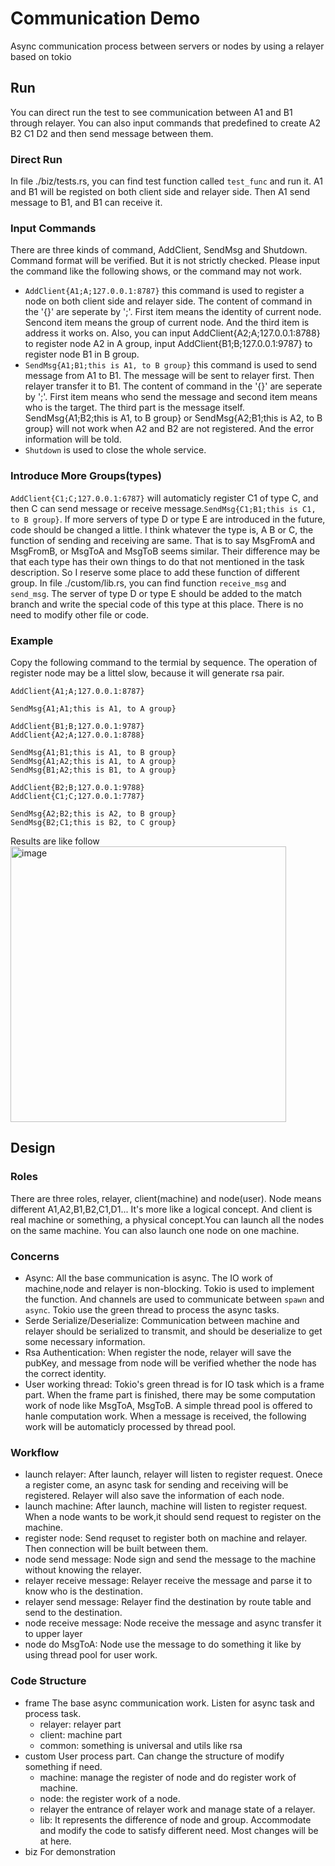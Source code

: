 # Communication Demo

Async communication process between servers or nodes by using a relayer based on tokio

## Run

You can direct run the test to see communication between A1 and B1 through relayer.
You can also input commands that predefined to create A2 B2 C1 D2 and then send message between them.

### Direct Run
In file ./biz/tests.rs, you can find test function called `test_func` and run it.
A1 and B1 will be registed on both client side and relayer side. Then A1 send message to B1, and B1 can receive it.

### Input Commands
There are three kinds of command, AddClient, SendMsg and Shutdown. Command format will be verified. 
But it is not strictly checked. Please input the command like the following shows, or the command may not work.

- `AddClient{A1;A;127.0.0.1:8787}` this command is used to register a node on both client side and relayer side.
The content of command in the '{}' are seperate by ';'. First item means the identity of current node. Sencond item
means the group of current node. And the third item is address it works on. 
Also, you can input AddClient{A2;A;127.0.0.1:8788} to register node A2 in A group, input AddClient{B1;B;127.0.0.1:9787} to
register node B1 in B group.
- `SendMsg{A1;B1;this is A1, to B group}` this command is used to send message from A1 to B1. The message will be sent to relayer first. Then relayer transfer it to B1. The content of command in the '{}' are seperate by ';'. First item means who
send the message and second item means who is the target. The third part is the message itself. SendMsg{A1;B2;this is A1, to B group} or SendMsg{A2;B1;this is A2, to B group} will not work when A2 and B2 are not registered. And the error information
will be told.
- `Shutdown` is used to close the whole service.

### Introduce More Groups(types)
`AddClient{C1;C;127.0.0.1:6787}` will automaticly register C1 of type C, and then C can send message or receive message.`SendMsg{C1;B1;this is C1, to B group}`.
If more servers of type D or type E are introduced in the future, code should be changed a little. I think whatever the type is, A B or C, the function of sending and receiving are same. That is to say MsgFromA and MsgFromB, or MsgToA and MsgToB seems similar. Their difference may be that each type has their own things to do that not mentioned in the task description.
So I reserve some place to add these function of different group.
In file ./custom/lib.rs, you can find function `receive_msg` and `send_msg`. The server of type D or type E should be added to the match branch and write the special code of this type at this place. There is no need to modify other file or code.

### Example
Copy the following command to the termial by sequence. The operation of register node may be a littel slow, because it will generate rsa pair.
```shell
AddClient{A1;A;127.0.0.1:8787}

SendMsg{A1;A1;this is A1, to A group}

AddClient{B1;B;127.0.0.1:9787}
AddClient{A2;A;127.0.0.1:8788}

SendMsg{A1;B1;this is A1, to B group}
SendMsg{A1;A2;this is A1, to A group}
SendMsg{B1;A2;this is B1, to A group}

AddClient{B2;B;127.0.0.1:9788}
AddClient{C1;C;127.0.0.1:7787}

SendMsg{A2;B2;this is A2, to B group}
SendMsg{B2;C1;this is B2, to C group}
``` 
Results are like follow
<img width="441" alt="image" src="https://user-images.githubusercontent.com/29052959/152309962-d81cabc0-0d00-40f2-b407-ccd05ab57bea.png">


## Design

### Roles
There are three roles, relayer, client(machine) and node(user). Node means different A1,A2,B1,B2,C1,D1... It's more like a logical concept. And client is real machine or something, a physical concept.You can launch all the nodes on the same machine. You can also launch one node on one machine.

### Concerns
- Async: All the base communication is async. The IO work of machine,node and relayer is non-blocking. Tokio is used to   implement the function. And channels are used to communicate between `spawn` and `async`. Tokio use the green thread to process the async tasks.
- Serde Serialize/Deserialize: Communication between machine and relayer should be serialized to transmit, and should be deserialize to get some necessary information.
- Rsa Authentication: When register the node, relayer will save the pubKey, and message from node will be verified whether the node has the correct identity.
- User working thread: Tokio's green thread is for IO task which is a frame part. When the frame part is finished, there may be some computation work of node like MsgToA, MsgToB. A simple thread pool is offered to hanle computation work. When a message is received, the following work will be automaticly processed by thread pool.

### Workflow
- launch relayer: After launch, relayer will listen to register request. Onece a register come, an async task for sending and receiving will be registered. Relayer will also save the information of each node.
- launch machine: After launch, machine will listen to register request. When a node wants to be work,it should send request to register on the machine.
- register node: Send requset to register both on machine and relayer. Then connection will be built between them.
- node send message: Node sign and send the message to the machine without knowing the relayer.
- relayer receive message: Relayer receive the message and parse it to know who is the destination.
- relayer send message: Relayer find the destination by route table and send to the destination.
- node receive message: Node receive the message and async transfer it to upper layer
- node do MsgToA: Node use the message to do something it like by using thread pool for user work.

### Code Structure
- frame
  The base async communication work. Listen for async task and process task.
  - relayer: relayer part
  - client: machine part
  - common: something is universal and utils like rsa
- custom
  User process part. Can change the structure of modify something if need.
  - machine:
    manage the register of node and do register work of machine.
  - node:
    the register work of a node.
  - relayer
    the entrance of relayer work and manage state of a relayer.
  - lib:
    It represents the difference of node and group. Accommodate and modify the code to satisfy different need. Most changes will be at here.
- biz
   For demonstration
